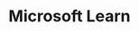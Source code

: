 ---
title: Microsoft Learn
description: Build skills that open doors. See all you can do with documentation, hands-on training, and certifications to help you get the most from Microsoft products.
url: https://learn.microsoft.com/
image:
    # url: '/assets/images/cafe.png'
    # alt: 'Cafe'
tags: ['microsoft', 'windows']
pubDate: 2023-11-10
draft: false
---